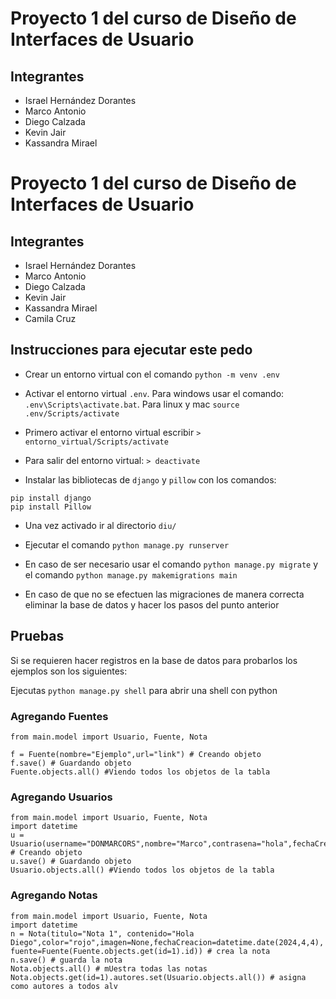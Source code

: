 # Proyecto 1 del curso de Diseño de Interfaces de Usuario

## Integrantes
- Israel Hernández Dorantes
- Marco Antonio
- Diego Calzada
- Kevin Jair
- Kassandra Mirael

# Proyecto 1 del curso de Diseño de Interfaces de Usuario

## Integrantes
- Israel Hernández Dorantes
- Marco Antonio
- Diego Calzada
- Kevin Jair
- Kassandra Mirael
- Camila Cruz

## Instrucciones para ejecutar este pedo
- Crear un entorno virtual con el comando `python -m venv .env`
 
- Activar el entorno virtual `.env`. Para windows usar el comando: `.env\Scripts\activate.bat`. Para linux y mac `source .env/Scripts/activate`

- Primero activar el entorno virtual escribir `> entorno_virtual/Scripts/activate`

- Para salir del entorno virtual: `> deactivate`
- Instalar las bibliotecas de `django` y `pillow` con los comandos:
```
pip install django
pip install Pillow
```

- Una vez activado ir al directorio `diu/`

- Ejecutar el comando
```python manage.py runserver```

- En caso de ser necesario usar el comando `python manage.py migrate` y el comando `python manage.py makemigrations main`
- En caso de que no se efectuen las migraciones de manera correcta eliminar la base de datos y hacer los pasos del punto anterior


## Pruebas

Si se requieren hacer registros en la base de datos para probarlos los ejemplos son los siguientes:

Ejecutas `python manage.py shell` para abrir una shell con python

### Agregando Fuentes
```
from main.model import Usuario, Fuente, Nota

f = Fuente(nombre="Ejemplo",url="link") # Creando objeto
f.save() # Guardando objeto
Fuente.objects.all() #Viendo todos los objetos de la tabla
```
### Agregando Usuarios
```
from main.model import Usuario, Fuente, Nota
import datetime
u = Usuario(username="DONMARCORS",nombre="Marco",contrasena="hola",fechaCreacion=datetime.date(2024,4,4),tipo=1,correo="marcoantonioriverasilva@ciencias.unam.mx") # Creando objeto
u.save() # Guardando objeto
Usuario.objects.all() #Viendo todos los objetos de la tabla
```
### Agregando Notas
```
from main.model import Usuario, Fuente, Nota
import datetime
n = Nota(titulo="Nota 1", contenido="Hola Diego",color="rojo",imagen=None,fechaCreacion=datetime.date(2024,4,4), fuente=Fuente(Fuente.objects.get(id=1).id)) # crea la nota
n.save() # guarda la nota
Nota.objects.all() # mUestra todas las notas
Nota.objects.get(id=1).autores.set(Usuario.objects.all()) # asigna como autores a todos alv
```


